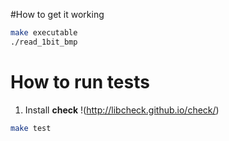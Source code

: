 #How to get it working
```sh
make executable
./read_1bit_bmp
```

# How to run tests
1. Install __check__ !(http://libcheck.github.io/check/)

```sh
make test
```


